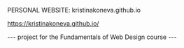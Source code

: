 PERSONAL WEBSITE: kristinakoneva.github.io

https://kristinakoneva.github.io/

--- project for the Fundamentals of Web Design course ---
